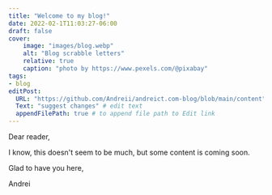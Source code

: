 ```yaml
---
title: "Welcome to my blog!"
date: 2022-02-1T11:03:27-06:00
draft: false
cover:
    image: "images/blog.webp"
    alt: "Blog scrabble letters"
    relative: true
    caption: "photo by https://www.pexels.com/@pixabay"
tags:
- blog 
editPost:
  URL: "https://github.com/Andreii/andreict.com-blog/blob/main/content"
  Text: "suggest changes" # edit text
  appendFilePath: true # to append file path to Edit link
---
```


Dear reader,

I know, this doesn't seem to be much, but some content is coming soon.

Glad to have you here,

Andrei